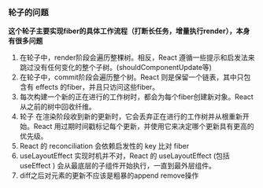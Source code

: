 ### 轮子的问题

**这个轮子主要实现fiber的具体工作流程（打断长任务，增量执行render），本身有很多问题**

1. 在轮子中，render阶段会遍历整棵树。相反，React 遵循一些提示和启发法来跳过没有任何变化的整个子树。(shouldComponentUpdate等)
2. 在轮子中，commit阶段会遍历整个树。React 则是保留一个链表，其中只包含有 effects 的fiber，并且只访问这些fiber。
3. 每次构建一个新的正在进行的工作树时，都会为每个fiber创建新对象。React 从之前的树中回收纤维。
4. 轮子 在渲染阶段收到新的更新时，它会丢弃正在进行的工作树并从根重新开始。React 用过期时间戳标记每个更新，并使用它来决定哪个更新具有更高的优先级。
5. React 的 reconciliation 会依赖启发性的 key 比对 fiber
6. useLayoutEffect 实现时机并不对，React 的 useLayoutEffect (包括 useEffect ) 会从最底层的子组件开始执行，一直到最外层组件。
7. diff之后对元素的更新不应该是粗暴的append remove操作
